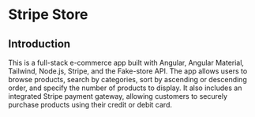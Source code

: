 # Stripe Store

## Introduction
This is a full-stack e-commerce app built with Angular, Angular Material, Tailwind, Node.js, Stripe, and the Fake-store API. The app allows users to browse products, search by categories, sort by ascending or descending order, and specify the number of products to display. It also includes an integrated Stripe payment gateway, allowing customers to securely purchase products using their credit or debit card.
